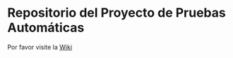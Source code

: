 # Repositorio del Proyecto de Pruebas Automáticas

Por favor visite la [Wiki](https://github.com/mpuertog/pruebasAutomaticasRepo/wiki)
